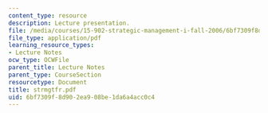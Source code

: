 ```yaml
---
content_type: resource
description: Lecture presentation.
file: /media/courses/15-902-strategic-management-i-fall-2006/6bf7309f8d902ea908be1da6a4acc0c4_strmgtfr.pdf
file_type: application/pdf
learning_resource_types:
- Lecture Notes
ocw_type: OCWFile
parent_title: Lecture Notes
parent_type: CourseSection
resourcetype: Document
title: strmgtfr.pdf
uid: 6bf7309f-8d90-2ea9-08be-1da6a4acc0c4
---
```

